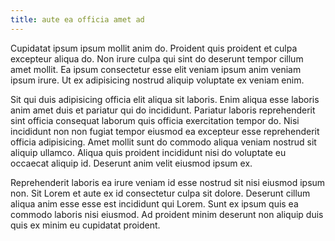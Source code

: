 ```yaml
---
title: aute ea officia amet ad
---
```


Cupidatat ipsum ipsum mollit anim do. Proident quis proident et culpa excepteur aliqua do. Non irure culpa qui sint do deserunt tempor cillum amet mollit. Ea ipsum consectetur esse elit veniam ipsum anim veniam ipsum irure. Ut ex adipisicing nostrud aliquip voluptate ex veniam enim.

Sit qui duis adipisicing officia elit aliqua sit laboris. Enim aliqua esse laboris anim amet duis et pariatur qui do incididunt. Pariatur laboris reprehenderit sint officia consequat laborum quis officia exercitation tempor do. Nisi incididunt non non fugiat tempor eiusmod ea excepteur esse reprehenderit officia adipisicing. Amet mollit sunt do commodo aliqua veniam nostrud sit aliquip ullamco. Aliqua quis proident incididunt nisi do voluptate eu occaecat aliquip id. Deserunt anim velit eiusmod ipsum ex.

Reprehenderit laboris ea irure veniam id esse nostrud sit nisi eiusmod ipsum non. Sit Lorem et aute ex id consectetur culpa sit dolore. Deserunt cillum aliqua anim esse esse est incididunt qui Lorem. Sunt ex ipsum quis ea commodo laboris nisi eiusmod. Ad proident minim deserunt non aliquip duis quis ex minim eu cupidatat proident.